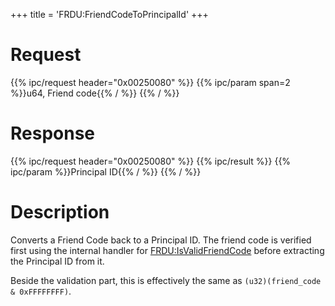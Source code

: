 +++
title = 'FRDU:FriendCodeToPrincipalId'
+++

# Request

{{% ipc/request header="0x00250080" %}}
{{% ipc/param span=2 %}}u64, Friend code{{% / %}}
{{% / %}}

# Response

{{% ipc/request header="0x00250080" %}}
{{% ipc/result %}}
{{% ipc/param %}}Principal ID{{% / %}}
{{% / %}}

# Description

Converts a Friend Code back to a Principal ID. The friend code is verified first using the internal handler for [FRDU:IsValidFriendCode](FRDU:IsValidFriendCode "wikilink") before extracting the Principal ID from it.

Beside the validation part, this is effectively the same as `(u32)(friend_code & 0xFFFFFFFF)`.
